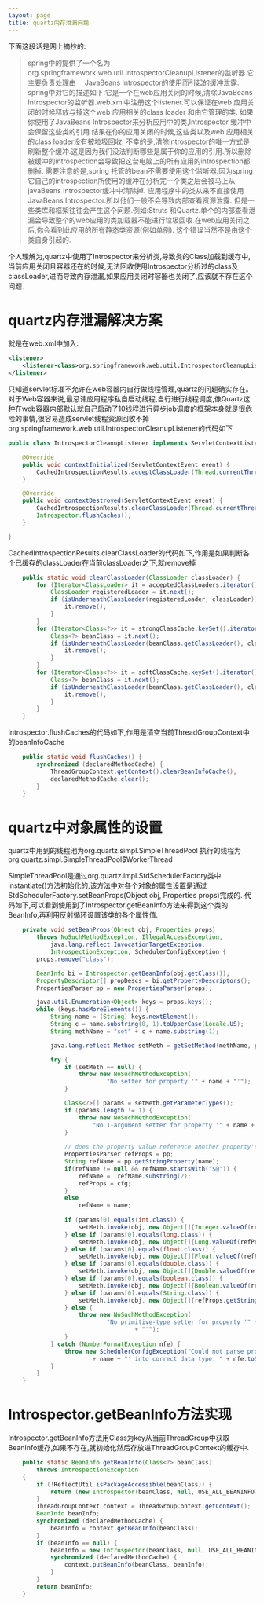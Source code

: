 ```yaml
---
layout: page
title: quartz内存泄漏问题
---
```



下面这段话是网上摘抄的:
>spring中的提供了一个名为 org.springframework.web.util.IntrospectorCleanupListener的监听器.它主要负责处理由　 JavaBeans Introspector的使用而引起的缓冲泄露.
spring中对它的描述如下:它是一个在web应用关闭的时候,清除JavaBeans Introspector的监听器.web.xml中注册这个listener.可以保证在web 应用关闭的时候释放与掉这个web 应用相关的class loader 
和由它管理的类.
如果你使用了JavaBeans Introspector来分析应用中的类,Introspector 缓冲中会保留这些类的引用.结果在你的应用关闭的时候,这些类以及web 应用相关的class loader没有被垃圾回收.
不幸的是,清除Introspector的唯一方式是刷新整个缓冲.这是因为我们没法判断哪些是属于你的应用的引用.所以删除被缓冲的introspection会导致把这台电脑上的所有应用的introspection都删掉.
需要注意的是,spring 托管的bean不需要使用这个监听器.因为spring它自己的introspection所使用的缓冲在分析完一个类之后会被马上从javaBeans Introspector缓冲中清除掉.
应用程序中的类从来不直接使用JavaBeans Introspector.所以他们一般不会导致内部查看资源泄露.
但是一些类库和框架往往会产生这个问题.例如:Struts 和Quartz.单个的内部查看泄漏会导致整个的web应用的类加载器不能进行垃圾回收.在web应用关闭之后,你会看到此应用的所有静态类资源(例如单例).
这个错误当然不是由这个类自身引起的.

个人理解为,quartz中使用了Introspector来分析类,导致类的Class加载到缓存中,当前应用关闭且容器还在的时候,无法回收使用Introspector分析过的class及classLoader,进而导致内存泄漏,如果应用关闭时容器也关闭了,应该就不存在这个问题.
# quartz内存泄漏解决方案
就是在web.xml中加入:  
```xml
<listener>  
    <listener-class>org.springframework.web.util.IntrospectorCleanupListener</listener-class>  
</listener> 
```

只知道servlet标准不允许在web容器内自行做线程管理,quartz的问题确实存在。  
对于Web容器来说,最忌讳应用程序私自启动线程,自行进行线程调度,像Quartz这种在web容器内部默认就自己启动了10线程进行异步job调度的框架本身就是很危险的事情,很容易造成servlet线程资源回收不掉 
org.springframework.web.util.IntrospectorCleanupListener的代码如下
```java
public class IntrospectorCleanupListener implements ServletContextListener {

	@Override
	public void contextInitialized(ServletContextEvent event) {
		CachedIntrospectionResults.acceptClassLoader(Thread.currentThread().getContextClassLoader());
	}

	@Override
	public void contextDestroyed(ServletContextEvent event) {
		CachedIntrospectionResults.clearClassLoader(Thread.currentThread().getContextClassLoader());
		Introspector.flushCaches();
	}

}
```

CachedIntrospectionResults.clearClassLoader的代码如下,作用是如果判断各个已缓存的classLoader在当前classLoader之下,就remove掉
```java
	public static void clearClassLoader(ClassLoader classLoader) {
		for (Iterator<ClassLoader> it = acceptedClassLoaders.iterator(); it.hasNext();) {
			ClassLoader registeredLoader = it.next();
			if (isUnderneathClassLoader(registeredLoader, classLoader)) {
				it.remove();
			}
		}
		for (Iterator<Class<?>> it = strongClassCache.keySet().iterator(); it.hasNext();) {
			Class<?> beanClass = it.next();
			if (isUnderneathClassLoader(beanClass.getClassLoader(), classLoader)) {
				it.remove();
			}
		}
		for (Iterator<Class<?>> it = softClassCache.keySet().iterator(); it.hasNext();) {
			Class<?> beanClass = it.next();
			if (isUnderneathClassLoader(beanClass.getClassLoader(), classLoader)) {
				it.remove();
			}
		}
	}
```

Introspector.flushCaches的代码如下,作用是清空当前ThreadGroupContext中的beanInfoCache
```java
    public static void flushCaches() {
        synchronized (declaredMethodCache) {
            ThreadGroupContext.getContext().clearBeanInfoCache();
            declaredMethodCache.clear();
        }
    }
```


# quartz中对象属性的设置
quartz中用到的线程池为org.quartz.simpl.SimpleThreadPool
执行的线程为org.quartz.simpl.SimpleThreadPool$WorkerThread

SimpleThreadPool是通过org.quartz.impl.StdSchedulerFactory类中instantiate()方法初始化的,该方法中对各个对象的属性设置是通过StdSchedulerFactory.setBeanProps(Object obj, Properties props)完成的.
代码如下,可以看到使用到了Introspector.getBeanInfo方法来得到这个类的BeanInfo,再利用反射循环设置该类的各个属性值.
```java
    private void setBeanProps(Object obj, Properties props)
        throws NoSuchMethodException, IllegalAccessException,
            java.lang.reflect.InvocationTargetException,
            IntrospectionException, SchedulerConfigException {
        props.remove("class");

        BeanInfo bi = Introspector.getBeanInfo(obj.getClass());
        PropertyDescriptor[] propDescs = bi.getPropertyDescriptors();
        PropertiesParser pp = new PropertiesParser(props);

        java.util.Enumeration<Object> keys = props.keys();
        while (keys.hasMoreElements()) {
            String name = (String) keys.nextElement();
            String c = name.substring(0, 1).toUpperCase(Locale.US);
            String methName = "set" + c + name.substring(1);

            java.lang.reflect.Method setMeth = getSetMethod(methName, propDescs);

            try {
                if (setMeth == null) {
                    throw new NoSuchMethodException(
                            "No setter for property '" + name + "'");
                }

                Class<?>[] params = setMeth.getParameterTypes();
                if (params.length != 1) {
                    throw new NoSuchMethodException(
                        "No 1-argument setter for property '" + name + "'");
                }
                
                // does the property value reference another property's value? If so, swap to look at its value
                PropertiesParser refProps = pp;
                String refName = pp.getStringProperty(name);
                if(refName != null && refName.startsWith("$@")) {
                    refName =  refName.substring(2);
                    refProps = cfg;
                }
                else
                    refName = name;
                
                if (params[0].equals(int.class)) {
                    setMeth.invoke(obj, new Object[]{Integer.valueOf(refProps.getIntProperty(refName))});
                } else if (params[0].equals(long.class)) {
                    setMeth.invoke(obj, new Object[]{Long.valueOf(refProps.getLongProperty(refName))});
                } else if (params[0].equals(float.class)) {
                    setMeth.invoke(obj, new Object[]{Float.valueOf(refProps.getFloatProperty(refName))});
                } else if (params[0].equals(double.class)) {
                    setMeth.invoke(obj, new Object[]{Double.valueOf(refProps.getDoubleProperty(refName))});
                } else if (params[0].equals(boolean.class)) {
                    setMeth.invoke(obj, new Object[]{Boolean.valueOf(refProps.getBooleanProperty(refName))});
                } else if (params[0].equals(String.class)) {
                    setMeth.invoke(obj, new Object[]{refProps.getStringProperty(refName)});
                } else {
                    throw new NoSuchMethodException(
                            "No primitive-type setter for property '" + name
                                    + "'");
                }
            } catch (NumberFormatException nfe) {
                throw new SchedulerConfigException("Could not parse property '"
                        + name + "' into correct data type: " + nfe.toString());
            }
        }
    }
```

# Introspector.getBeanInfo方法实现

Introspector.getBeanInfo方法用Class为key从当前ThreadGroup中获取BeanInfo缓存,如果不存在,就初始化然后存放进ThreadGroupContext的缓存中.

```java
    public static BeanInfo getBeanInfo(Class<?> beanClass)
        throws IntrospectionException
    {
        if (!ReflectUtil.isPackageAccessible(beanClass)) {
            return (new Introspector(beanClass, null, USE_ALL_BEANINFO)).getBeanInfo();
        }
        ThreadGroupContext context = ThreadGroupContext.getContext();
        BeanInfo beanInfo;
        synchronized (declaredMethodCache) {
            beanInfo = context.getBeanInfo(beanClass);
        }
        if (beanInfo == null) {
            beanInfo = new Introspector(beanClass, null, USE_ALL_BEANINFO).getBeanInfo();
            synchronized (declaredMethodCache) {
                context.putBeanInfo(beanClass, beanInfo);
            }
        }
        return beanInfo;
    }
```
